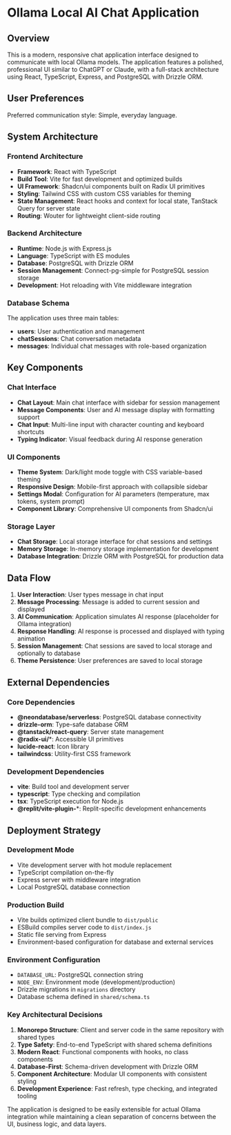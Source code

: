 # Ollama Local AI Chat Application

## Overview

This is a modern, responsive chat application interface designed to communicate with local Ollama models. The application features a polished, professional UI similar to ChatGPT or Claude, with a full-stack architecture using React, TypeScript, Express, and PostgreSQL with Drizzle ORM.

## User Preferences

Preferred communication style: Simple, everyday language.

## System Architecture

### Frontend Architecture
- **Framework**: React with TypeScript
- **Build Tool**: Vite for fast development and optimized builds
- **UI Framework**: Shadcn/ui components built on Radix UI primitives
- **Styling**: Tailwind CSS with custom CSS variables for theming
- **State Management**: React hooks and context for local state, TanStack Query for server state
- **Routing**: Wouter for lightweight client-side routing

### Backend Architecture
- **Runtime**: Node.js with Express.js
- **Language**: TypeScript with ES modules
- **Database**: PostgreSQL with Drizzle ORM
- **Session Management**: Connect-pg-simple for PostgreSQL session storage
- **Development**: Hot reloading with Vite middleware integration

### Database Schema
The application uses three main tables:
- **users**: User authentication and management
- **chatSessions**: Chat conversation metadata
- **messages**: Individual chat messages with role-based organization

## Key Components

### Chat Interface
- **Chat Layout**: Main chat interface with sidebar for session management
- **Message Components**: User and AI message display with formatting support
- **Chat Input**: Multi-line input with character counting and keyboard shortcuts
- **Typing Indicator**: Visual feedback during AI response generation

### UI Components
- **Theme System**: Dark/light mode toggle with CSS variable-based theming
- **Responsive Design**: Mobile-first approach with collapsible sidebar
- **Settings Modal**: Configuration for AI parameters (temperature, max tokens, system prompt)
- **Component Library**: Comprehensive UI components from Shadcn/ui

### Storage Layer
- **Chat Storage**: Local storage interface for chat sessions and settings
- **Memory Storage**: In-memory storage implementation for development
- **Database Integration**: Drizzle ORM with PostgreSQL for production data

## Data Flow

1. **User Interaction**: User types message in chat input
2. **Message Processing**: Message is added to current session and displayed
3. **AI Communication**: Application simulates AI response (placeholder for Ollama integration)
4. **Response Handling**: AI response is processed and displayed with typing animation
5. **Session Management**: Chat sessions are saved to local storage and optionally to database
6. **Theme Persistence**: User preferences are saved to local storage

## External Dependencies

### Core Dependencies
- **@neondatabase/serverless**: PostgreSQL database connectivity
- **drizzle-orm**: Type-safe database ORM
- **@tanstack/react-query**: Server state management
- **@radix-ui/***: Accessible UI primitives
- **lucide-react**: Icon library
- **tailwindcss**: Utility-first CSS framework

### Development Dependencies
- **vite**: Build tool and development server
- **typescript**: Type checking and compilation
- **tsx**: TypeScript execution for Node.js
- **@replit/vite-plugin-***: Replit-specific development enhancements

## Deployment Strategy

### Development Mode
- Vite development server with hot module replacement
- TypeScript compilation on-the-fly
- Express server with middleware integration
- Local PostgreSQL database connection

### Production Build
- Vite builds optimized client bundle to `dist/public`
- ESBuild compiles server code to `dist/index.js`
- Static file serving from Express
- Environment-based configuration for database and external services

### Environment Configuration
- `DATABASE_URL`: PostgreSQL connection string
- `NODE_ENV`: Environment mode (development/production)
- Drizzle migrations in `migrations` directory
- Database schema defined in `shared/schema.ts`

### Key Architectural Decisions

1. **Monorepo Structure**: Client and server code in the same repository with shared types
2. **Type Safety**: End-to-end TypeScript with shared schema definitions
3. **Modern React**: Functional components with hooks, no class components
4. **Database-First**: Schema-driven development with Drizzle ORM
5. **Component Architecture**: Modular UI components with consistent styling
6. **Development Experience**: Fast refresh, type checking, and integrated tooling

The application is designed to be easily extensible for actual Ollama integration while maintaining a clean separation of concerns between the UI, business logic, and data layers.